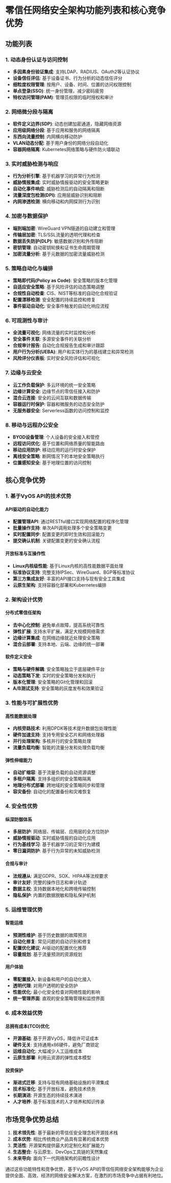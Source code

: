 # 零信任网络安全架构功能列表和核心竞争优势

## 功能列表

### 1. 动态身份认证与访问控制
- **多因素身份验证集成**: 支持LDAP、RADIUS、OAuth2等认证协议
- **设备信任评估**: 基于设备证书、行为分析的动态信任评分
- **细粒度权限管理**: 按用户、设备、时间、位置的访问权限控制
- **单点登录(SSO)**: 统一身份管理，减少密码疲劳
- **特权访问管理(PAM)**: 管理员权限的临时授权和审计

### 2. 网络微分段与隔离
- **软件定义边界(SDP)**: 动态创建加密通道，隐藏网络资源
- **应用级网络分段**: 基于应用和服务的网络隔离
- **东西向流量控制**: 内网横向移动防护
- **VLAN动态分配**: 基于用户身份的网络分段自动化
- **容器网络隔离**: Kubernetes网络策略与硬件防火墙联动

### 3. 实时威胁检测与响应
- **行为分析引擎**: 基于机器学习的异常行为检测
- **威胁情报集成**: 实时威胁情报驱动的安全策略更新
- **自动化事件响应**: 威胁检测后的自动隔离和阻断
- **流量深度包检测(DPI)**: 应用层威胁识别和阻断
- **内网渗透检测**: 横向移动和内网探测行为识别

### 4. 加密与数据保护
- **端到端加密**: WireGuard VPN隧道的自动建立和管理
- **传输层加密**: TLS/SSL流量的透明代理和检查
- **数据丢失防护(DLP)**: 敏感数据识别和外传阻断
- **密钥管理**: 自动密钥轮换和证书生命周期管理
- **加密流量分析**: 基于元数据的加密流量威胁检测

### 5. 策略自动化与编排
- **策略即代码(Policy as Code)**: 安全策略的版本化管理
- **自适应安全策略**: 基于风险评估的动态策略调整
- **合规性自动检查**: CIS、NIST等标准的自动化合规验证
- **配置漂移检测**: 安全配置的持续监控和修复
- **事件驱动自动化**: 安全事件触发的自动化响应流程

### 6. 可观测性与审计
- **全流量可视化**: 网络流量的实时监控和分析
- **安全事件关联**: 多源安全事件的关联分析
- **合规审计报告**: 自动化合规报告生成和审计跟踪
- **用户行为分析(UEBA)**: 用户和实体行为的基线建立和异常检测
- **风险评分仪表板**: 实时安全风险评估和可视化

### 7. 边缘与云安全
- **云工作负载保护**: 多云环境的统一安全策略
- **边缘计算安全**: 边缘节点的零信任接入和防护
- **混合云连接**: 安全的云间互联和数据传输
- **容器运行时保护**: 容器和微服务的动态安全防护
- **无服务器安全**: Serverless函数的访问控制和监控

### 8. 移动与远程办公安全
- **BYOD设备管理**: 个人设备的安全接入和管控
- **远程访问优化**: 基于位置和网络质量的智能路由
- **移动应用防护**: 移动应用的运行时安全保护
- **离线安全策略**: 断网情况下的本地安全策略执行
- **位置感知安全**: 基于地理位置的访问控制

## 核心竞争优势

### 1. 基于VyOS API的技术优势

#### API驱动的自动化能力
- **配置管理API**: 通过RESTful接口实现网络配置的程序化管理
- **批量操作支持**: 单次API调用处理多个安全策略变更
- **实时配置同步**: 配置变更的即时生效和回滚能力
- **提交确认机制**: 关键配置变更的安全确认流程

#### 开放标准与互操作性
- **Linux内核级性能**: 基于Linux内核的高性能数据平面处理
- **标准协议支持**: 完整支持IPSec、WireGuard、BGP等标准协议
- **第三方集成友好**: 丰富的API接口支持与现有安全工具集成
- **云原生架构**: 支持容器化部署和Kubernetes编排

### 2. 架构设计优势

#### 分布式零信任架构
- **去中心化控制**: 避免单点故障，提高系统可靠性
- **弹性扩展**: 支持水平扩展，满足大规模网络需求
- **边缘计算集成**: 在网络边缘就近处理安全策略
- **混合云部署**: 支持本地、云端、边缘的统一部署

#### 软件定义安全
- **策略与硬件解耦**: 安全策略独立于底层硬件平台
- **动态策略下发**: 实时的安全策略分发和执行
- **版本化管理**: 安全策略的Git化管理和回滚
- **A/B测试支持**: 安全策略的灰度发布和效果验证

### 3. 性能与可扩展性优势

#### 高性能数据处理
- **内核旁路技术**: 利用DPDK等技术提升数据包处理性能
- **硬件加速支持**: 支持专用安全芯片和网络处理器
- **并行处理架构**: 多核并行的安全策略处理
- **流量负载均衡**: 智能的流量分发和处理负载均衡

#### 弹性伸缩能力
- **自动扩缩容**: 基于流量负载的自动资源调整
- **多租户隔离**: 支持多组织的安全策略隔离
- **地理分布式部署**: 跨地域的安全策略同步和管理
- **容灾备份**: 自动化的配置备份和灾难恢复

### 4. 安全性优势

#### 纵深防御体系
- **多层防护**: 网络层、传输层、应用层的全方位防护
- **威胁情报驱动**: 实时威胁情报的自动化应用
- **行为基线学习**: 基于机器学习的正常行为建模
- **零日漏洞防护**: 基于行为异常的未知威胁检测

#### 合规与审计
- **法规遵从**: 满足GDPR、SOX、HIPAA等法规要求
- **审计友好**: 完整的操作日志和审计轨迹
- **数据主权**: 支持数据本地化和跨境传输控制
- **隐私保护**: 内置的数据脱敏和隐私保护机制

### 5. 运维管理优势

#### 智能运维
- **预测性维护**: 基于历史数据的故障预测
- **自动化修复**: 常见问题的自动识别和修复
- **配置优化建议**: AI驱动的配置优化推荐
- **容量规划**: 基于流量预测的资源规划

#### 用户体验
- **零配置接入**: 新设备和用户的自动化接入
- **透明代理**: 对用户透明的安全防护
- **性能优化**: 最小化安全检查对网络性能的影响
- **统一管理界面**: 直观的安全策略管理和监控界面

### 6. 成本效益优势

#### 总拥有成本(TCO)优化
- **开源基础**: 基于开源VyOS，降低许可证成本
- **硬件无关**: 支持通用x86硬件，避免厂商锁定
- **运维自动化**: 大幅减少人工运维成本
- **云原生部署**: 利用云资源的弹性成本模型

#### 投资保护
- **渐进式迁移**: 支持与现有网络基础设施的平滑集成
- **技术标准化**: 基于开放标准，避免技术债务
- **长期演进**: 开源生态的持续技术演进
- **人才培养**: 基于标准技术的人才培养和知识传承

## 市场竞争优势总结

1. **技术领先性**: 基于最新的零信任安全理念和开源技术栈
2. **成本优势**: 相比传统商业产品具有显著的成本优势
3. **灵活性**: 开源架构提供最大的定制化和扩展能力
4. **生态整合**: 与云原生、DevOps工具链的天然集成
5. **未来导向**: 面向下一代网络架构的前瞻性设计

通过这些功能特性和竞争优势，基于VyOS API的零信任网络安全架构能够为企业提供全面、高效、经济的网络安全解决方案，在激烈的市场竞争中占据有利地位。